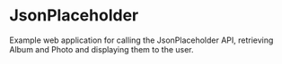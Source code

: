 # JsonPlaceholder

Example web application for calling the JsonPlaceholder API, retrieving Album and Photo and displaying them to the user.
